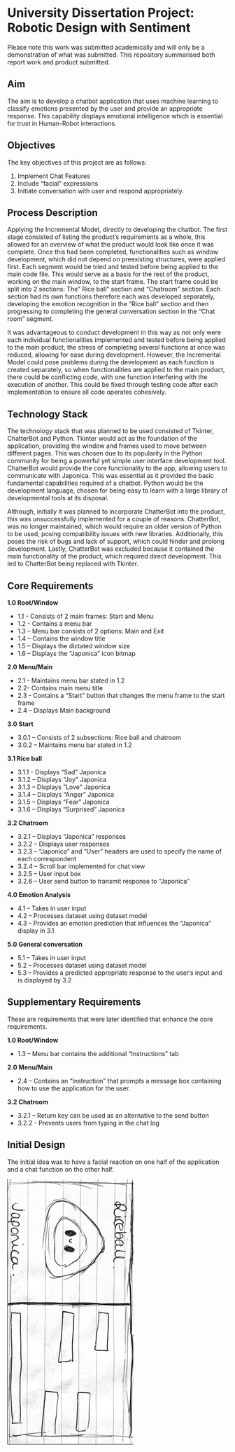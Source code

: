 # University Dissertation Project: Robotic Design with Sentiment
Please note this work was submitted academically and will only be a demonstration of what was submitted. This repository summarised both report work and product submitted.

## Aim
The aim is to develop a chatbot application that uses machine learning to classify emotions 
presented by the user and provide an appropriate response. This capability displays emotional 
intelligence which is essential for trust in Human-Robot interactions.

## Objectives
The key objectives of this project are as follows: 
1. Implement Chat Features 
2. Include “facial” expressions 
3. Initiate conversation with user and respond appropriately.

## Process Description
Applying the Incremental Model, directly to developing the chatbot. The first stage consisted of listing the product’s 
requirements as a whole, this allowed for an overview of what the product would look like once 
it was complete. Once this had been completed, functionalities such as window development, 
which did not depend on preexisting structures, were applied first. Each segment would be tried 
and tested before being applied to the main code file.  This would serve as a basis for the rest of 
the product, working on the main window, to the start frame. The start frame could be split into 
2 sections: The” Rice ball” section and “Chatroom” section. Each section had its own functions 
therefore each was developed separately, developing the emotion recognition in the “Rice ball” 
section and then progressing to completing the general conversation section in the “Chat room” 
segment.

It was advantageous to conduct development in this way as not only were each individual 
functionalities implemented and tested before being applied to the main product, the stress of 
completing several functions at once was reduced, allowing for ease during development. 
However, the Incremental Model could pose problems during the development as each function 
is created separately, so when functionalities are applied to the main product, there could be 
conflicting code, with one function interfering with the execution of another. This could be fixed 
through testing code after each implementation to ensure all code operates cohesively.

## Technology Stack
The technology stack that was planned to be used consisted of Tkinter, ChatterBot and Python. 
Tkinter would act as the foundation of the application, providing the window and frames used to 
move between different pages. This was chosen due to its popularity in the Python community 
for being a powerful yet simple user interface development tool. ChatterBot would provide the 
core functionality to the app, allowing users to communicate with Japonica. This was essential 
as it provided the basic fundamental capabilities required of a chatbot. Python would be the 
development language, chosen for being easy to learn with a large library of developmental 
tools at its disposal.

Although, initially it was planned to incorporate ChatterBot into the product, this was 
unsuccessfully implemented for a couple of reasons. ChatterBot, was no longer maintained, 
which would require an older version of Python to be used, posing compatibility issues with new 
libraries. Additionally, this poses the risk of bugs and lack of support, which could hinder and 
prolong development. Lastly, ChatterBot was excluded because it contained the main 
functionality of the product, which required direct development. This led to ChatterBot being 
replaced with Tkinter.

## Core Requirements
**1.0 Root/Window** 
- 1.1 - Consists of 2 main frames: Start and Menu 
- 1.2 - Contains a menu bar 
- 1.3 – Menu bar consists of 2 options: Main and Exit 
- 1.4 – Contains the window title 
- 1.5 – Displays the dictated window size 
- 1.6 – Displays the “Japonica” icon bitmap
  
**2.0 Menu/Main** 
- 2.1 - Maintains menu bar stated in 1.2 
- 2.2- Contains main menu title 
- 2.3 - Contains a “Start” button that changes the menu frame to the start frame 
- 2.4 – Displays Main background

**3.0 Start** 
- 3.0.1 – Consists of 2 subsections: Rice ball and chatroom 
- 3.0.2 – Maintains menu bar stated in 1.2 

**3.1 Rice ball** 
- 3.1.1 - Displays “Sad” Japonica 
- 3.1.2 – Displays “Joy” Japonica 
- 3.1.3 – Displays ”Love” Japonica 
- 3.1.4 – Displays “Anger” Japonica 
- 3.1.5 – Displays “Fear” Japonica 
- 3.1.6 – Displays “Surprised” Japonica 

**3.2 Chatroom** 
- 3.2.1 – Displays “Japonica” responses 
- 3.2.2 – Displays user responses 
- 3.2.3 – “Japonica” and “User” headers are used to specify the name of each correspondent 
- 3.2.4 – Scroll bar implemented for chat view 
- 3.2.5 – User input box 
- 3.2.6 – User send button to transmit response to “Japonica” 

**4.0 Emotion Analysis** 
- 4.1 – Takes in user input 
- 4.2 – Processes dataset using dataset model 
- 4.3 – Provides an emotion prediction that influences the “Japonica” display in 3.1 

**5.0 General conversation** 
- 5.1 – Takes in user input 
- 5.2 – Processes dataset using dataset model 
- 5.3 – Provides a predicted appropriate response to the user’s input and is displayed by 3.2 

## Supplementary Requirements
These are requirements that were later identified that enhance the core requirements. 

**1.0 Root/Window** 
- 1.3 – Menu bar contains the additional “Instructions” tab 

**2.0 Menu/Main** 
- 2.4 – Contains an “Instruction” that prompts a message box containing how to use the 
application for the user. 

**3.2 Chatroom** 
- 3.2.1 – Return key can be used as an alternative to the send button 
- 3.2.2 - Prevents users from typing in the chat log 

## Initial Design

The initial idea was to have a facial reaction on one half of the application and a chat function 
on the other half.

![Initial Design 1](Initial-Design-1.png)

